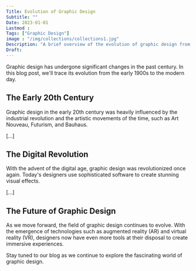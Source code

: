 ```yaml
---
Title: Evolution of Graphic Design
Subtitle: ""
Date: 2023-01-01
Lastmod : 
Tags: ["Graphic Design"]
image : "/img/collections/collections1.jpg"
Description: "A brief overview of the evolution of graphic design from the 20th century to the present day."
Draft: 
---
```


Graphic design has undergone significant changes in the past century. In this blog post, we'll trace its evolution from the early 1900s to the modern day.

## The Early 20th Century

Graphic design in the early 20th century was heavily influenced by the industrial revolution and the artistic movements of the time, such as Art Nouveau, Futurism, and Bauhaus.

[...]

## The Digital Revolution

With the advent of the digital age, graphic design was revolutionized once again. Today's designers use sophisticated software to create stunning visual effects.

[...]

## The Future of Graphic Design

As we move forward, the field of graphic design continues to evolve. With the emergence of technologies such as augmented reality (AR) and virtual reality (VR), designers now have even more tools at their disposal to create immersive experiences.

Stay tuned to our blog as we continue to explore the fascinating world of graphic design.